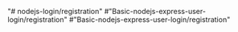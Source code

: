"# nodejs-login/registration" 
#"Basic-nodejs-express-user-login/registration" 
#"Basic-nodejs-express-user-login/registration" 
